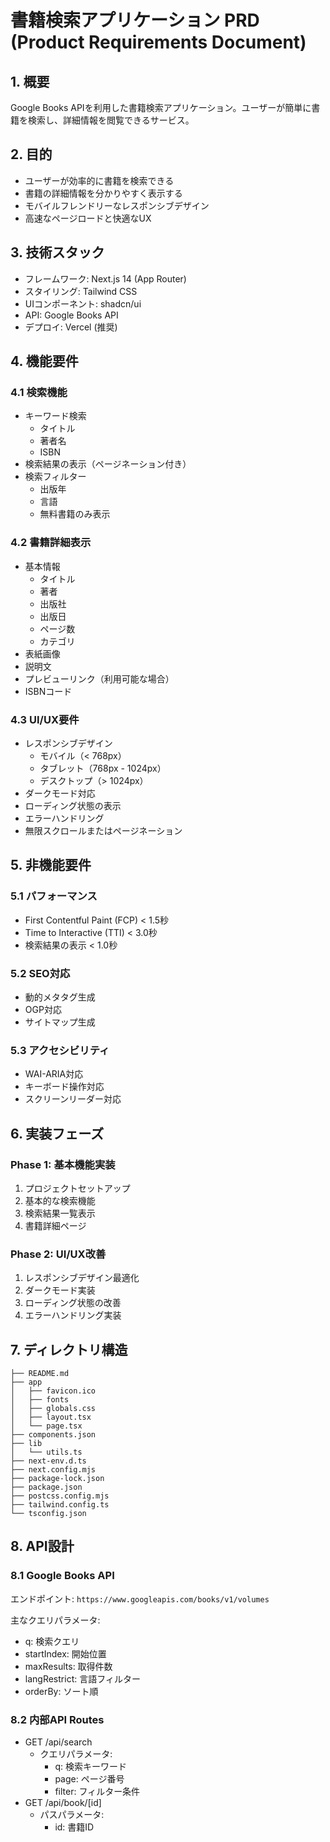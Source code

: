 # 書籍検索アプリケーション PRD (Product Requirements Document)

## 1. 概要
Google Books APIを利用した書籍検索アプリケーション。ユーザーが簡単に書籍を検索し、詳細情報を閲覧できるサービス。

## 2. 目的
- ユーザーが効率的に書籍を検索できる
- 書籍の詳細情報を分かりやすく表示する
- モバイルフレンドリーなレスポンシブデザイン
- 高速なページロードと快適なUX

## 3. 技術スタック
- フレームワーク: Next.js 14 (App Router)
- スタイリング: Tailwind CSS
- UIコンポーネント: shadcn/ui
- API: Google Books API
- デプロイ: Vercel (推奨)

## 4. 機能要件

### 4.1 検索機能
- キーワード検索
  - タイトル
  - 著者名
  - ISBN
- 検索結果の表示（ページネーション付き）
- 検索フィルター
  - 出版年
  - 言語
  - 無料書籍のみ表示

### 4.2 書籍詳細表示
- 基本情報
  - タイトル
  - 著者
  - 出版社
  - 出版日
  - ページ数
  - カテゴリ
- 表紙画像
- 説明文
- プレビューリンク（利用可能な場合）
- ISBNコード

### 4.3 UI/UX要件
- レスポンシブデザイン
  - モバイル（< 768px）
  - タブレット（768px - 1024px）
  - デスクトップ（> 1024px）
- ダークモード対応
- ローディング状態の表示
- エラーハンドリング
- 無限スクロールまたはページネーション

## 5. 非機能要件

### 5.1 パフォーマンス
- First Contentful Paint (FCP) < 1.5秒
- Time to Interactive (TTI) < 3.0秒
- 検索結果の表示 < 1.0秒

### 5.2 SEO対応
- 動的メタタグ生成
- OGP対応
- サイトマップ生成

### 5.3 アクセシビリティ
- WAI-ARIA対応
- キーボード操作対応
- スクリーンリーダー対応

## 6. 実装フェーズ

### Phase 1: 基本機能実装
1. プロジェクトセットアップ
2. 基本的な検索機能
3. 検索結果一覧表示
4. 書籍詳細ページ

### Phase 2: UI/UX改善
1. レスポンシブデザイン最適化
2. ダークモード実装
3. ローディング状態の改善
4. エラーハンドリング実装

## 7. ディレクトリ構造
```
├── README.md
├── app
│   ├── favicon.ico
│   ├── fonts
│   ├── globals.css
│   ├── layout.tsx
│   └── page.tsx
├── components.json
├── lib
│   └── utils.ts
├── next-env.d.ts
├── next.config.mjs
├── package-lock.json
├── package.json
├── postcss.config.mjs
├── tailwind.config.ts
└── tsconfig.json
```

## 8. API設計

### 8.1 Google Books API
エンドポイント: `https://www.googleapis.com/books/v1/volumes`

主なクエリパラメータ:
- q: 検索クエリ
- startIndex: 開始位置
- maxResults: 取得件数
- langRestrict: 言語フィルター
- orderBy: ソート順

### 8.2 内部API Routes
- GET /api/search
  - クエリパラメータ:
    - q: 検索キーワード
    - page: ページ番号
    - filter: フィルター条件
- GET /api/book/[id]
  - パスパラメータ:
    - id: 書籍ID
